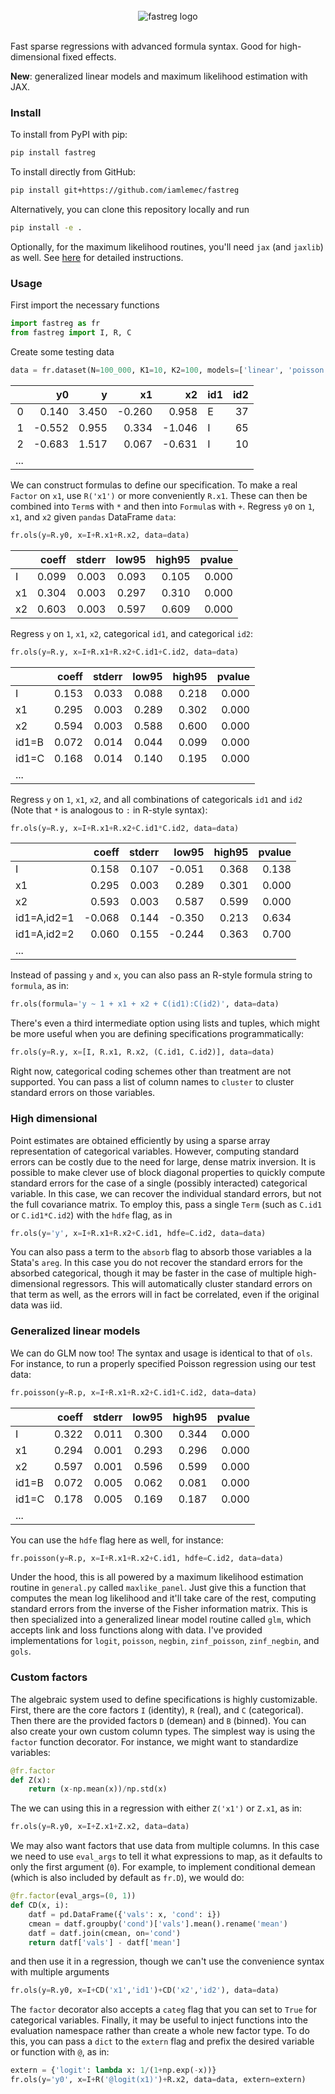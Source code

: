 <br />

<div align="center">
<img src="https://raw.githubusercontent.com/iamlemec/fastreg/master/content/fastreg_path.svg" alt="fastreg logo"></img>
</div>

<br />

Fast sparse regressions with advanced formula syntax. Good for high-dimensional fixed effects.

**New**: generalized linear models and maximum likelihood estimation with JAX.

### Install


To install from PyPI with pip:
``` bash
pip install fastreg
```

To install directly from GitHub:

``` bash
pip install git+https://github.com/iamlemec/fastreg
```

Alternatively, you can clone this repository locally and run

``` bash
pip install -e .
```

Optionally, for the maximum likelihood routines, you'll need `jax` (and `jaxlib`) as well. See [here](https://github.com/google/jax) for detailed instructions.

### Usage

First import the necessary functions

``` python
import fastreg as fr
from fastreg import I, R, C
```

Create some testing data

``` python
data = fr.dataset(N=100_000, K1=10, K2=100, models=['linear', 'poisson'])
```

|     |     y0 |     y |     x1 |     x2 | id1   |   id2 |
|----:|-------:|------:|-------:|-------:|:------|------:|
|   0 |  0.140 | 3.450 | -0.260 |  0.958 | E     |    37 |
|   1 | -0.552 | 0.955 |  0.334 | -1.046 | I     |    65 |
|   2 | -0.683 | 1.517 |  0.067 | -0.631 | I     |    10 |
| ... |        |       |        |        |       |       |

We can construct formulas to define our specification. To make a real `Factor` on `x1`, use `R('x1')` or more conveniently `R.x1`. These can then be combined into `Term`s with `*` and then into `Formula`s with `+`. Regress `y0` on `1`, `x1`, and `x2` given `pandas` DataFrame `data`:

``` python
fr.ols(y=R.y0, x=I+R.x1+R.x2, data=data)
```

|    |   coeff |   stderr |   low95 |   high95 |   pvalue |
|:---|--------:|---------:|--------:|---------:|---------:|
| I  |   0.099 |    0.003 |   0.093 |    0.105 |    0.000 |
| x1 |   0.304 |    0.003 |   0.297 |    0.310 |    0.000 |
| x2 |   0.603 |    0.003 |   0.597 |    0.609 |    0.000 |

Regress `y` on `1`, `x1`, `x2`, categorical `id1`, and categorical `id2`:

``` python
fr.ols(y=R.y, x=I+R.x1+R.x2+C.id1+C.id2, data=data)
```

|       |   coeff |   stderr |   low95 |   high95 |   pvalue |
|:------|--------:|---------:|--------:|---------:|---------:|
| I     |   0.153 |    0.033 |   0.088 |    0.218 |    0.000 |
| x1    |   0.295 |    0.003 |   0.289 |    0.302 |    0.000 |
| x2    |   0.594 |    0.003 |   0.588 |    0.600 |    0.000 |
| id1=B |   0.072 |    0.014 |   0.044 |    0.099 |    0.000 |
| id1=C |   0.168 |    0.014 |   0.140 |    0.195 |    0.000 |
| ...   |         |          |         |          |          |

Regress `y` on `1`, `x1`, `x2`, and all combinations of categoricals `id1` and `id2` (Note that `*` is analogous to `:` in R-style syntax):

``` python
fr.ols(y=R.y, x=I+R.x1+R.x2+C.id1*C.id2, data=data)
```

|             |   coeff |   stderr |   low95 |   high95 |   pvalue |
|:------------|--------:|---------:|--------:|---------:|---------:|
| I           |   0.158 |    0.107 |  -0.051 |    0.368 |    0.138 |
| x1          |   0.295 |    0.003 |   0.289 |    0.301 |    0.000 |
| x2          |   0.593 |    0.003 |   0.587 |    0.599 |    0.000 |
| id1=A,id2=1 |  -0.068 |    0.144 |  -0.350 |    0.213 |    0.634 |
| id1=A,id2=2 |   0.060 |    0.155 |  -0.244 |    0.363 |    0.700 |
| ...         |         |          |         |          |          |

Instead of passing `y` and `x`, you can also pass an R-style formula string to `formula`, as in:

``` python
fr.ols(formula='y ~ 1 + x1 + x2 + C(id1):C(id2)', data=data)
```

There's even a third intermediate option using lists and tuples, which might be more useful when you are defining specifications programmatically:

``` python
fr.ols(y=R.y, x=[I, R.x1, R.x2, (C.id1, C.id2)], data=data)
```

Right now, categorical coding schemes other than treatment are not supported. You can pass a list of column names to `cluster` to cluster standard errors on those variables.

### High dimensional

Point estimates are obtained efficiently by using a sparse array representation of categorical variables. However, computing standard errors can be costly due to the need for large, dense matrix inversion. It is possible to make clever use of block diagonal properties to quickly compute standard errors for the case of a single (possibly interacted) categorical variable. In this case, we can recover the individual standard errors, but not the full covariance matrix. To employ this, pass a single `Term` (such as `C.id1` or `C.id1*C.id2`) with the `hdfe` flag, as in

``` python
fr.ols(y='y', x=I+R.x1+R.x2+C.id1, hdfe=C.id2, data=data)
```

You can also pass a term to the `absorb` flag to absorb those variables a la Stata's `areg`. In this case you do not recover the standard errors for the absorbed categorical, though it may be faster in the case of multiple high-dimensional regressors. This will automatically cluster standard errors on that term as well, as the errors will in fact be correlated, even if the original data was iid.

### Generalized linear models

We can do GLM now too! The syntax and usage is identical to that of `ols`. For instance, to run a properly specified Poisson regression using our test data:

``` python
fr.poisson(y=R.p, x=I+R.x1+R.x2+C.id1+C.id2, data=data)
```

|       |   coeff |   stderr |   low95 |   high95 |   pvalue |
|:------|--------:|---------:|--------:|---------:|---------:|
| I     |   0.322 |    0.011 |   0.300 |    0.344 |    0.000 |
| x1    |   0.294 |    0.001 |   0.293 |    0.296 |    0.000 |
| x2    |   0.597 |    0.001 |   0.596 |    0.599 |    0.000 |
| id1=B |   0.072 |    0.005 |   0.062 |    0.081 |    0.000 |
| id1=C |   0.178 |    0.005 |   0.169 |    0.187 |    0.000 |
| ...   |         |          |         |          |          |

You can use the `hdfe` flag here as well, for instance:

``` python
fr.poisson(y=R.p, x=I+R.x1+R.x2+C.id1, hdfe=C.id2, data=data)
```

Under the hood, this is all powered by a maximum likelihood estimation routine in `general.py` called `maxlike_panel`. Just give this a function that computes the mean log likelihood and it'll take care of the rest, computing standard errors from the inverse of the Fisher information matrix. This is then specialized into a generalized linear model routine called `glm`, which accepts link and loss functions along with data. I've provided implementations for `logit`, `poisson`, `negbin`, `zinf_poisson`, `zinf_negbin`, and `gols`.

### Custom factors

The algebraic system used to define specifications is highly customizable. First, there are the core factors `I` (identity), `R` (real), and `C` (categorical). Then there are the provided factors `D` (demean) and `B` (binned). You can also create your own custom column types. The simplest way is using the `factor` function decorator. For instance, we might want to standardize variables:

``` python
@fr.factor
def Z(x):
    return (x-np.mean(x))/np.std(x)
```

The we can using this in a regression with either `Z('x1')` or `Z.x1`, as in:

``` python
fr.ols(y=R.y0, x=I+Z.x1+Z.x2, data=data)
```

We may also want factors that use data from multiple columns. In this case we need to use `eval_args` to tell it what expressions to map, as it defaults to only the first argument (`0`). For example, to implement conditional demean (which is also included by default as `fr.D`), we would do:

``` python
@fr.factor(eval_args=(0, 1))
def CD(x, i):
    datf = pd.DataFrame({'vals': x, 'cond': i})
    cmean = datf.groupby('cond')['vals'].mean().rename('mean')
    datf = datf.join(cmean, on='cond')
    return datf['vals'] - datf['mean']
```
and then use it in a regression, though we can't use the convenience syntax with multiple arguments

``` python
fr.ols(y=R.y0, x=I+CD('x1','id1')+CD('x2','id2'), data=data)
```

The `factor` decorator also accepts a `categ` flag that you can set to `True` for categorical variables. Finally, it may be useful to inject functions into the evaluation namespace rather than create a whole new factor type. To do this, you can pass a `dict` to the `extern` flag and prefix the desired variable or function with `@`, as in:

``` python
extern = {'logit': lambda x: 1/(1+np.exp(-x))}
fr.ols(y='y0', x=I+R('@logit(x1)')+R.x2, data=data, extern=extern)
```
